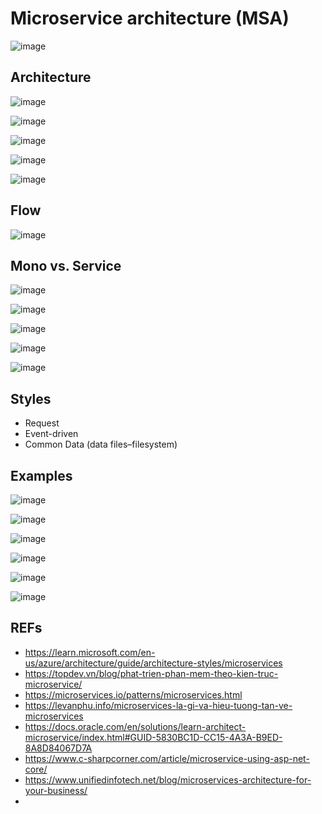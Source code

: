 
# Microservice architecture (MSA)

![image](https://github.com/AdTekDev/SA/assets/18588011/5db18c84-2627-4953-8810-47edbe78eaa2)

## Architecture 

![image](https://github.com/AdTekDev/SA/assets/18588011/b3b04c88-501c-45af-8c7b-01d7c7da2a26)

![image](https://github.com/AdTekDev/SA/assets/18588011/07a700ca-c0b8-4c5f-b082-6e69bd7e142a)

![image](https://github.com/AdTekDev/SA/assets/18588011/5dfd76ad-c205-4c9a-a88c-104abc2dd633)

![image](https://github.com/AdTekDev/SA/assets/18588011/4114e6c8-c2d3-44ed-b569-ffcdd9ec5968)

![image](https://github.com/AdTekDev/SA/assets/18588011/035c4dcb-a494-48df-9646-fbb8feb310c6)


## Flow 

![image](https://github.com/AdTekDev/SA/assets/18588011/476dab70-4e0f-419f-b610-4cd3c598dbaf)


## Mono vs. Service

![image](https://github.com/AdTekDev/SA/assets/18588011/ab715a51-b0a8-4355-bd09-68f7a2806c7d)

![image](https://github.com/AdTekDev/SA/assets/18588011/b86903a4-fb22-46a5-ab76-5f46b35d0227)

![image](https://github.com/AdTekDev/SA/assets/18588011/201fa85d-ee2b-4abb-95e2-ff45b0bf318a)

![image](https://github.com/AdTekDev/SA/assets/18588011/5df06c37-a187-43d5-9473-d6a5df8c7c3d)

![image](https://github.com/AdTekDev/SA/assets/18588011/cef2f708-2dba-477a-82ce-74031a506a9e)


## Styles
- Request
- Event-driven
- Common Data (data files–filesystem)

## Examples

![image](https://github.com/AdTekDev/SA/assets/18588011/802302c8-7e66-411c-bd12-33f83464ecf6)

![image](https://github.com/AdTekDev/SA/assets/18588011/69b92740-bb07-4e18-82ec-c71a4419441d)

![image](https://github.com/AdTekDev/SA/assets/18588011/19cf0730-8f84-4b0f-b817-09a412989b99)

![image](https://github.com/AdTekDev/SA/assets/18588011/04ef7a21-9c1f-42d8-8cc6-26774cce5c23)

![image](https://github.com/AdTekDev/SA/assets/18588011/e5b43fed-e5b7-49e3-a536-3f3ba5495b46)

![image](https://github.com/AdTekDev/SA/assets/18588011/d2f101cf-1823-4c75-adac-916d5c92d983)


## REFs
- https://learn.microsoft.com/en-us/azure/architecture/guide/architecture-styles/microservices
- https://topdev.vn/blog/phat-trien-phan-mem-theo-kien-truc-microservice/
- https://microservices.io/patterns/microservices.html
- https://levanphu.info/microservices-la-gi-va-hieu-tuong-tan-ve-microservices
- https://docs.oracle.com/en/solutions/learn-architect-microservice/index.html#GUID-5830BC1D-CC15-4A3A-B9ED-8A8D84067D7A
- https://www.c-sharpcorner.com/article/microservice-using-asp-net-core/
- https://www.unifiedinfotech.net/blog/microservices-architecture-for-your-business/
- 
